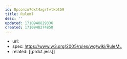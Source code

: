 ```yaml
---
id: 8pconzo7dxt4xgrfvtkbt59
title: Ruleml
desc: ''
updated: 1710948829336
created: 1710948274850
---
```


- url: 
- spec: https://www.w3.org/2005/rules/wg/wiki/RuleML
- related: [[prdct.jess]]